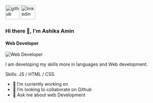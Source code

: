 [<img src='https://cdn.jsdelivr.net/npm/simple-icons@3.0.1/icons/github.svg' alt='github' height='45'>](https://github.com/https://github.com/AshikaAmin)  [<img src='https://cdn.jsdelivr.net/npm/simple-icons@3.0.1/icons/linkedin.svg' alt='linkedin' height='45'>](https://www.linkedin.com/in/www.linkedin.com/in/ashika-amin-1674211b6/)  

### Hi there 👋, I'm Ashika Amin
#### Web Developer
![Web Developer]( https://github.githubassets.com/images/modules/site/social-cards/github-social.png)

I am developing my skills more in languages and Web development.

Skills:   JS / HTML / CSS

- 🔭 I’m currently working on   
- 👯 I’m looking to collaborate on Github 
- 💬 Ask me about web Development 

 
